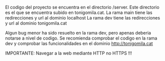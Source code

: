 El codigo del proyecto se encuentra en el directorio /server. Este directorio es el que se encuentra subido en tonigomila.cat.
La rama main tiene las redirecciones y url al dominio localhost
La rama dev tiene las redirecciones y url al dominio tonigomila.cat

Algun bug menor ha sido resuelto en la rama dev, pero apenas deberia notarse a nivel de codigo. Se recomienda comprobar el codigo en la rama dev y comprobar las funcionalidades en el dominio http://tonigomila.cat

IMPORTANTE: Navegar a la web mediante HTTP no HTTPS !!!
